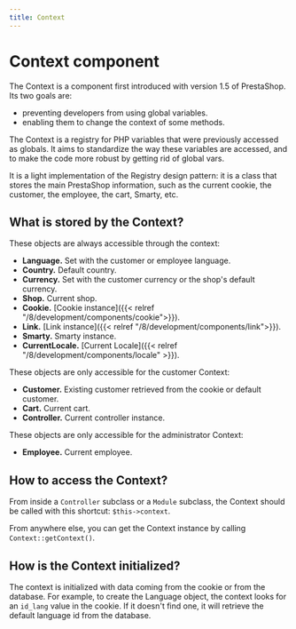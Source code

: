 ```yaml
---
title: Context
---
```


# Context component

The Context is a component first introduced with version 1.5 of PrestaShop. Its two goals are:

- preventing developers from using global variables.
- enabling them to change the context of some methods.

The Context is a registry for PHP variables that were previously accessed as globals. It aims to standardize the way these variables are accessed, and to make the code more robust by getting rid of global vars.

It is a light implementation of the Registry design pattern: it is a class that stores the main PrestaShop information, such as the current cookie, the customer, the employee, the cart, Smarty, etc.

## What is stored by the Context?

These objects are always accessible through the context:

- **Language.** Set with the customer or employee language.
- **Country.** Default country.
- **Currency.** Set with the customer currency or the shop's default currency.
- **Shop.** Current shop.
- **Cookie.** [Cookie instance]({{< relref "/8/development/components/cookie">}}).
- **Link.** [Link instance]({{< relref "/8/development/components/link">}}).
- **Smarty.** Smarty instance.
- **CurrentLocale.**  [Current Locale]({{< relref "/8/development/components/locale" >}}).

These objects are only accessible for the customer Context:

- **Customer.** Existing customer retrieved from the cookie or default customer.
- **Cart.** Current cart.
- **Controller.** Current controller instance.

These objects are only accessible for the administrator Context:

- **Employee.** Current employee.

## How to access the Context?

From inside a `Controller` subclass or a `Module` subclass, the Context should be called with this shortcut: `$this->context`.

From anywhere else, you can get the Context instance by calling `Context::getContext()`.

## How is the Context initialized?

The context is initialized with data coming from the cookie or from the database. For example, to create the Language object, the context looks for an `id_lang` value in the cookie. If it doesn't find one, it will retrieve the default language id from the database.

